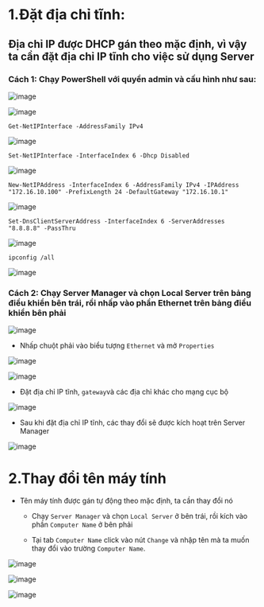# 1.Đặt địa chỉ tĩnh:
## Địa chỉ IP được DHCP gán theo mặc định, vì vậy ta cần đặt địa chỉ IP tĩnh cho việc sử dụng Server 
### Cách 1: Chạy PowerShell với quyền admin và cấu hình như sau:

![image](https://user-images.githubusercontent.com/110179869/190082728-bf44dda9-3ef8-4dcb-aa43-3966b414a54c.png)

![image](https://user-images.githubusercontent.com/110179869/190082929-5cb4b3eb-5a9d-4fe7-be52-71af5dd0af1c.png)

`Get-NetIPInterface -AddressFamily IPv4 `

![image](https://user-images.githubusercontent.com/110179869/190083111-03fb3c64-33fd-4028-891b-b8c2b22ece47.png)

`Set-NetIPInterface -InterfaceIndex 6 -Dhcp Disabled`

![image](https://user-images.githubusercontent.com/110179869/190086363-90bb04d3-d719-43e3-8982-daf648175452.png)

`New-NetIPAddress -InterfaceIndex 6 -AddressFamily IPv4 -IPAddress "172.16.10.100" -PrefixLength 24 -DefaultGateway "172.16.10.1"`

![image](https://user-images.githubusercontent.com/110179869/190087217-e2175e84-b391-4859-aa62-81f30819964f.png)

`Set-DnsClientServerAddress -InterfaceIndex 6 -ServerAddresses "8.8.8.8" -PassThru`

![image](https://user-images.githubusercontent.com/110179869/190087260-136aa6e7-adc5-4848-a434-1e6788e23b66.png)

`ipconfig /all`

![image](https://user-images.githubusercontent.com/110179869/190090314-743ba9d6-4100-4482-afba-bdccecbf7b6e.png)

### Cách 2: Chạy Server Manager và chọn Local Server trên bảng điều khiển bên trái, rồi nhấp vào phần Ethernet trên bảng điều khiển bên phải

![image](https://user-images.githubusercontent.com/110179869/190084075-1fdf587e-41e5-4945-9370-aa6618280039.png)

- Nhấp chuột phải vào biểu tượng `Ethernet` và mở `Properties`

![image](https://user-images.githubusercontent.com/110179869/190084192-30292e86-ceae-4a0b-9f7f-f7ca10f1cde1.png)

![image](https://user-images.githubusercontent.com/110179869/190084402-b305ea80-ada0-49fe-a7f6-f4eaf1593b74.png)

- Đặt địa chỉ IP tĩnh, `gateway`và các địa chỉ khác cho mạng cục bộ

![image](https://user-images.githubusercontent.com/110179869/190090733-30466877-7107-490d-8a0a-a71eee409862.png)

- Sau khi đặt địa chỉ IP tĩnh, các thay đổi sẽ được kích hoạt trên Server Manager

![image](https://user-images.githubusercontent.com/110179869/190090932-298d69d4-2f05-4c8f-8824-a4699405e1de.png)

# 2.Thay đổi tên máy tính
- Tên máy tính được gán tự động theo mặc định, ta cần thay đổi nó

  - Chạy `Server Manager` và chọn `Local Server` ở bên trái, rồi kích vào phần `Computer Name` ở bên phải

  - Tại tab `Computer Name` click vào nút `Change` và nhập tên mà ta muốn thay đổi vào trường `Computer Name`.

![image](https://user-images.githubusercontent.com/110179869/190085655-0c6f882b-960a-4dd5-9c7a-082a73bdaf01.png)

![image](https://user-images.githubusercontent.com/110179869/190085747-618dee53-b28d-4d3d-9550-4b167ec0a14b.png)

![image](https://user-images.githubusercontent.com/110179869/190091066-740b25f1-173f-4472-8032-a6c9959b1061.png)
